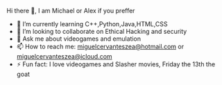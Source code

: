  Hi there 👋, I am Michael or Alex if you preffer

- 🌱 I’m currently learning C++,Python,Java,HTML,CSS
- 👯 I’m looking to collaborate on Ethical Hacking and security
- 💬 Ask me about videogames and emulation
- 📫 How to reach me: miguelcervanteszea@hotmail.com or miguelcervanteszea@icloud.com
- ⚡ Fun fact: I love videogames and Slasher movies, Friday the 13th the goat

